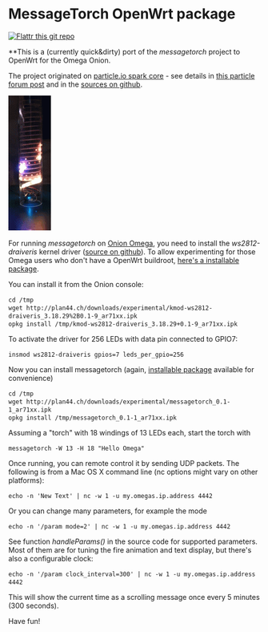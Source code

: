MessageTorch OpenWrt package
============================

[![Flattr this git repo](http://api.flattr.com/button/flattr-badge-large.png)](https://flattr.com/submit/auto?user_id=luz&url=https://github.com/plan44/messagetorch-openwrt-package&title=MessageTorch&language=&tags=github&category=software)

**This is a (currently quick&dirty) port of the *messagetorch* project to OpenWrt for the Omega Onion.

The project originated on [particle.io spark core](https://www.particle.io) - see details in [this particle forum post](https://community.particle.io/t/messagetorch-torch-fire-animation-with-ws2812-leds-message-display/2551) and in the [sources on github](https://github.com/plan44/messagetorch).

![Hello Spark](MessageTorch.gif)

For running *messagetorch* on [Onion Omega](https://onion.io/store/), you need to install the *ws2812-draiveris* kernel driver ([source on github](https://github.com/jnweiger/ws2812_sprites/tree/master/carambola2/package/ws2812_draiveris/src)). To allow experimenting for those Omega users who don't have a OpenWrt buildroot, [here's a installable package](http://plan44.ch/downloads/experimental/kmod-ws2812-draiveris_3.18.29%2B0.1-9_ar71xx.ipk).

You can install it from the Onion console:

    cd /tmp
    wget http://plan44.ch/downloads/experimental/kmod-ws2812-draiveris_3.18.29%2B0.1-9_ar71xx.ipk
    opkg install /tmp/kmod-ws2812-draiveris_3.18.29+0.1-9_ar71xx.ipk

To activate the driver for 256 LEDs with data pin connected to GPIO7:

    insmod ws2812-draiveris gpios=7 leds_per_gpio=256
    
Now you can install messagetorch (again, [installable package](http://plan44.ch/downloads/experimental/messagetorch_0.1-1_ar71xx.ipk) available for convenience)
    
    cd /tmp
    wget http://plan44.ch/downloads/experimental/messagetorch_0.1-1_ar71xx.ipk
    opkg install /tmp/messagetorch_0.1-1_ar71xx.ipk

Assuming a "torch" with 18 windings of 13 LEDs each, start the torch with

    messagetorch -W 13 -H 18 "Hello Omega"

Once running, you can remote control it by sending UDP packets. The following is from a Mac OS X command line (nc options might vary on other platforms):

	echo -n 'New Text' | nc -w 1 -u my.omegas.ip.address 4442
	
Or you can change many parameters, for example the mode

	echo -n '/param mode=2' | nc -w 1 -u my.omegas.ip.address 4442

See function *handleParams()* in the source code for supported parameters. Most of them are for tuning the fire animation and text display, but there's also a configurable clock:

	echo -n '/param clock_interval=300' | nc -w 1 -u my.omegas.ip.address 4442
	
This will show the current time as a scrolling message once every 5 minutes (300 seconds).

Have fun!

